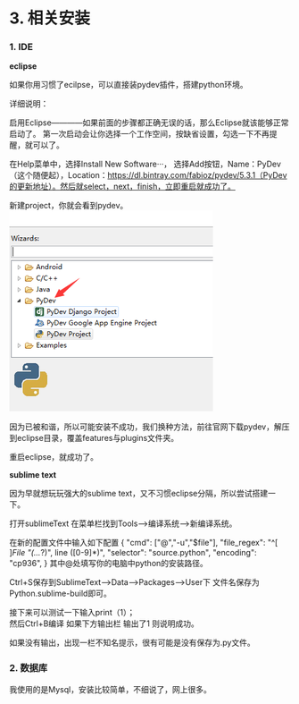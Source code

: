 ﻿# 3. 相关安装

### 1. IDE

**eclipse**

如果你用习惯了ecilpse，可以直接装pydev插件，搭建python环境。

详细说明：

启用Eclipse————如果前面的步骤都正确无误的话，那么Eclipse就该能够正常启动了。 
第一次启动会让你选择一个工作空间，按缺省设置，勾选一下不再提醒，就可以了。

在Help菜单中，选择Install New Software···， 
选择Add按钮，Name：PyDev（这个随便起），Location：https://dl.bintray.com/fabioz/pydev/5.3.1（PyDev的更新地址）。然后就select，next，finish，立即重启就成功了。

新建project，你就会看到pydev。
![image](images/3-1.png)

因为已被和谐，所以可能安装不成功，我们换种方法，前往官网下载pydev，解压到eclipse目录，覆盖features与plugins文件夹。

重启eclipse，就成功了。


**sublime text**

因为早就想玩玩强大的sublime text，又不习惯eclipse分隔，所以尝试搭建一下。

打开sublimeText 
在菜单栏找到Tools——>编译系统——>新编译系统。

在新的配置文件中输入如下配置
{
"cmd": ["@","-u","$file"],
"file_regex": "^[ ]*File \"(...*?)\", line ([0-9]*)",
"selector": "source.python",
"encoding": "cp936",
}
其中@处填写你的电脑中python的安装路径。

Ctrl+S保存到SublimeText——>Data——>Packages——>User下
文件名保存为Python.sublime-build即可。

接下来可以测试一下输入print（1）；  
然后Ctrl+B编译
如果下方输出栏 输出了1 则说明成功。

如果没有输出，出现一栏不知名提示，很有可能是没有保存为.py文件。


### 2. 数据库

我使用的是Mysql，安装比较简单，不细说了，网上很多。



